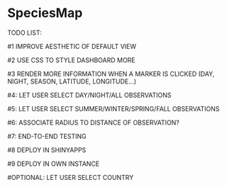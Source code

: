 # SpeciesMap

TODO LIST:

#1 IMPROVE AESTHETIC OF DEFAULT VIEW

#2 USE CSS TO STYLE DASHBOARD MORE

#3 RENDER MORE INFORMATION WHEN A MARKER IS CLICKED (DAY, NIGHT, SEASON, LATITUDE, LONGITUDE...)

#4: LET USER SELECT DAY/NIGHT/ALL OBSERVATIONS

#5: LET USER SELECT SUMMER/WINTER/SPRING/FALL OBSERVATIONS

#6: ASSOCIATE RADIUS TO DISTANCE OF OBSERVATION?

#7: END-TO-END TESTING

#8 DEPLOY IN SHINYAPPS

#9 DEPLOY IN OWN INSTANCE 

#OPTIONAL: LET USER SELECT COUNTRY

